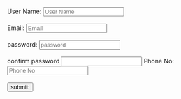 <!DOCTYPE html>
<html lang="en">
<head>
    <meta charset="UTF-8">
    <meta name="viewport" content="width=device-width, initial-scale=1.0">
    <title>forms</title>
</head>
<body>
    <form action="">
        <label for="un">User Name:</label>
        <input type="text" id="un" name="rani" placeholder="User Name" required> <br><br>
    <label for="em">Email:</label>
    <input type="email" name="em" id="em" placeholder="Email"> <br><br>
    <label for="pwd">password:</label>
    <input type="password" name="pwd" id="pwd"  placeholder="password" pattern="[A-Za-z]{5,}"> <br><br> 
        <label for="cpass">confirm password</label>
        <input type="password" id="cpass">
    <label for="">Phone No:</label>
    <input type="text" name="number" id="" placeholder="Phone No" pattern="[0-9]{10}"> <br><br>
    <button type="submit">submit:</button>
    </form>
</body>
</html>
